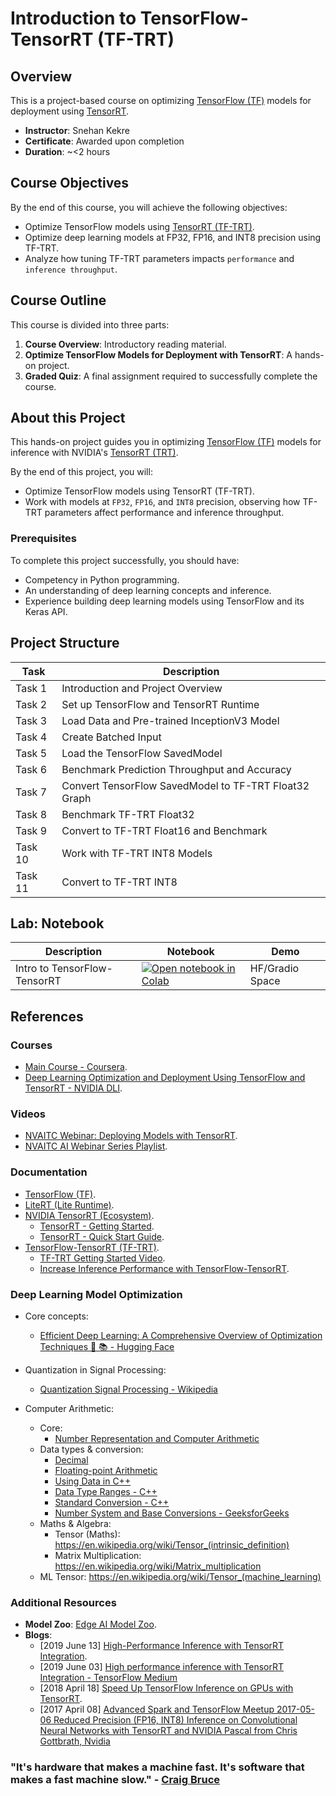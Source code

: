 # Introduction to TensorFlow-TensorRT (TF-TRT)

## Overview

This is a project-based course on optimizing [TensorFlow (TF)](https://www.tensorflow.org/) models for deployment using [TensorRT](https://developer.nvidia.com/tensorrt).

- **Instructor**: Snehan Kekre  
- **Certificate**: Awarded upon completion  
- **Duration**: ~<2 hours  

## Course Objectives

By the end of this course, you will achieve the following objectives:

- Optimize TensorFlow models using [TensorRT (TF-TRT)](https://docs.nvidia.com/deeplearning/frameworks/tf-trt-user-guide/index.html).  
- Optimize deep learning models at FP32, FP16, and INT8 precision using TF-TRT.  
- Analyze how tuning TF-TRT parameters impacts `performance` and `inference throughput`.  

## Course Outline

This course is divided into three parts:

1. **Course Overview**: Introductory reading material.  
2. **Optimize TensorFlow Models for Deployment with TensorRT**: A hands-on project.  
3. **Graded Quiz**: A final assignment required to successfully complete the course.  

## About this Project

This hands-on project guides you in optimizing [TensorFlow (TF)](https://www.tensorflow.org/) models for inference with NVIDIA's [TensorRT (TRT)](https://developer.nvidia.com/tensorrt).

By the end of this project, you will:  
- Optimize TensorFlow models using TensorRT (TF-TRT).  
- Work with models at `FP32`, `FP16`, and `INT8` precision, observing how TF-TRT parameters affect performance and inference throughput.

### Prerequisites  

To complete this project successfully, you should have:  
- Competency in Python programming.  
- An understanding of deep learning concepts and inference.  
- Experience building deep learning models using TensorFlow and its Keras API.  

## Project Structure  

| Task   | Description                                  |
|--------|----------------------------------------------|
| Task 1 | Introduction and Project Overview           |
| Task 2 | Set up TensorFlow and TensorRT Runtime      |
| Task 3 | Load Data and Pre-trained InceptionV3 Model |
| Task 4 | Create Batched Input                        |
| Task 5 | Load the TensorFlow SavedModel              |
| Task 6 | Benchmark Prediction Throughput and Accuracy |
| Task 7 | Convert TensorFlow SavedModel to TF-TRT Float32 Graph |
| Task 8 | Benchmark TF-TRT Float32                   |
| Task 9 | Convert to TF-TRT Float16 and Benchmark     |
| Task 10 | Work with TF-TRT INT8 Models               |
| Task 11 | Convert to TF-TRT INT8                     |

## Lab: Notebook  

| Description                    | Notebook                                                                                                               | Demo         |
|--------------------------------|-----------------------------------------------------------------------------------------------------------------------|--------------|
| Intro to TensorFlow-TensorRT   | [![Open notebook in Colab](https://colab.research.google.com/assets/colab-badge.svg)](https://colab.research.google.com/github/afondiel/Computer-Vision-Kaggle-Free-Course/blob/main/lab/notebooks/Intro-to-TensorFlow-TensorRT.ipynb) | HF/Gradio Space |

## References  

### Courses
- [Main Course - Coursera](https://www.coursera.org/projects/tensorflow-tensorrt).  
- [Deep Learning Optimization and Deployment Using TensorFlow and TensorRT - NVIDIA DLI](https://learn.nvidia.com/courses/course-detail?course_id=course-v1:DLI+L-FX-18+V2).  

### Videos
- [NVAITC Webinar: Deploying Models with TensorRT](https://www.youtube.com/watch?v=67ev-6Xn30U).  
- [NVAITC AI Webinar Series Playlist](https://www.youtube.com/watch?v=azLCUayJJoQ&list=PL5B692fm6--sJLzBmCpUSpP36xUWwuO8c&index=1).  

### Documentation
- [TensorFlow (TF)](https://www.tensorflow.org/).  
- [LiteRT (Lite Runtime)](https://ai.google.dev/edge/litert).  
- [NVIDIA TensorRT (Ecosystem)](https://developer.nvidia.com/tensorrt).  
    - [TensorRT - Getting Started](https://developer.nvidia.com/tensorrt-getting-started).  
    - [TensorRT - Quick Start Guide](https://docs.nvidia.com/deeplearning/tensorrt/quick-start-guide/index.html).  
- [TensorFlow-TensorRT (TF-TRT)](https://docs.nvidia.com/deeplearning/frameworks/tf-trt-user-guide/index.html).  
    - [TF-TRT Getting Started Video](https://www.youtube.com/watch?v=w7871kMiAs8).  
    - [Increase Inference Performance with TensorFlow-TensorRT](https://blog.tensorflow.org/2018/04/speed-up-tensorflow-inference-on-gpus-tensorRT.html). 

### **Deep Learning Model Optimization**

- Core concepts: 
    - [Efficient Deep Learning: A Comprehensive Overview of Optimization Techniques 👐 📚 - Hugging Face](https://huggingface.co/blog/Isayoften/optimization-rush)     

- Quantization in Signal Processing:
    - [Quantization Signal Processing - Wikipedia](https://en.wikipedia.org/wiki/Quantization_(signal_processing))   
            
- Computer Arithmetic:
    - Core: 
        - [Number Representation and Computer Arithmetic](https://web.ece.ucsb.edu/Faculty/Parhami/pubs_folder/parh02-arith-encycl-infosys.pdf)
    - Data types & conversion:  
        - [Decimal](https://en.wikipedia.org/wiki/Decimal)
        - [Floating-point Arithmetic](https://en.wikipedia.org/wiki/Floating-point_arithmetic)
        - [Using Data in C++](https://runestone.academy/ns/books/published/cpp4python/AtomicData/AtomicData.html)
        - [Data Type Ranges - C++](https://learn.microsoft.com/en-us/cpp/cpp/data-type-ranges?view=msvc-170)
        - [Standard Conversion - C++](https://learn.microsoft.com/en-us/cpp/cpp/standard-conversions?view=msvc-170) 
        - [Number System and Base Conversions - GeeksforGeeks](https://www.geeksforgeeks.org/number-system-and-base-conversions/)
    - Maths & Algebra: 
        - Tensor (Maths): https://en.wikipedia.org/wiki/Tensor_(intrinsic_definition)
        - Matrix Multiplication: https://en.wikipedia.org/wiki/Matrix_multiplication
    - ML Tensor: https://en.wikipedia.org/wiki/Tensor_(machine_learning)

### Additional Resources  

- **Model Zoo**: [Edge AI Model Zoo](https://github.com/afondiel/EdgeAI-Model-Zoo).  
- **Blogs**:  
    - [2019 June 13] [High-Performance Inference with TensorRT Integration](https://blog.tensorflow.org/2019/06/high-performance-inference-with-TensorRT.html).  
    - [2019 June 03] [High performance inference with TensorRT Integration - TensorFlow Medium](https://medium.com/tensorflow/high-performance-inference-with-tensorrt-integration-c4d78795fbfe)
    - [2018 April 18] [Speed Up TensorFlow Inference on GPUs with TensorRT](https://blog.tensorflow.org/2018/04/speed-up-tensorflow-inference-on-gpus-tensorRT.html). 
    - [2017 April 08] [Advanced Spark and TensorFlow Meetup 2017-05-06 Reduced Precision (FP16, INT8) Inference on Convolutional Neural Networks with TensorRT and NVIDIA Pascal from Chris Gottbrath, Nvidia](https://www.slideshare.net/slideshow/advanced-spark-and-tensorflow-meetup-20170506-reduced-precision-fp16-int8-inference-on-convolutional-neural-networks-with-tensorrt-and-nvidia-pascal-from-chris-gottbrath-nvidia/74738726)



### "It's hardware that makes a machine fast. It's software that makes a fast machine slow." - [Craig Bruce](http://www.csbruce.com/)
